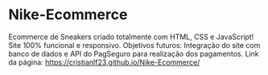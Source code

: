 # Nike-Ecommerce
Ecommerce de Sneakers criado totalmente com HTML, CSS e JavaScript!
Site 100% funcional e responsivo.
Objetivos futuros: Integração do site com banco de dados e API do PagSeguro para realização dos pagamentos.
Link da página: https://cristianlf23.github.io/Nike-Ecommerce/
